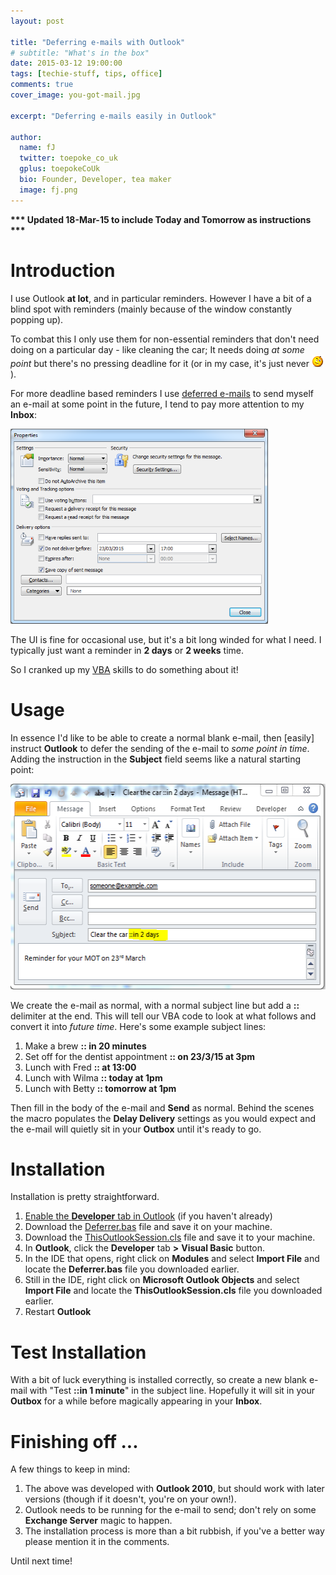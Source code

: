 ```yaml
---
layout: post

title: "Deferring e-mails with Outlook"
# subtitle: "What's in the box"
date: 2015-03-12 19:00:00
tags: [techie-stuff, tips, office]
comments: true
cover_image: you-got-mail.jpg

excerpt: "Deferring e-mails easily in Outlook"

author:
  name: fJ
  twitter: toepoke_co_uk
  gplus: toepokeCoUk
  bio: Founder, Developer, tea maker
  image: fj.png
---
```

<strong>*** Updated 18-Mar-15 to include Today and Tomorrow as instructions ***</strong>

# Introduction
I use Outlook **at lot**, and in particular reminders.  However I have a bit of a blind spot with reminders (mainly because of the window constantly popping up).

To combat this I only use them for non-essential reminders that don't need doing on a particular day - like cleaning the car; It needs doing *at some point* but there's no pressing deadline for it (or in my case, it's just never <img src="/images/wink.png" alt="wink" title="wink" />).

For more deadline based reminders I use <a href="https://support.office.com/en-us/article/Delay-or-schedule-sending-e-mail-messages-026af69f-c287-490a-a72f-6c65793744ba">deferred e-mails</a> to send myself an e-mail at some point in the future, I tend to pay more attention to my **Inbox**:

<img class="img-center" src="/images/posts/2014/2014-03-13-deferred-emails-through-ui.png" width="412" height="312" alt="Deferred e-mail dialog in Outlook" title="Deferred e-mail dialog in Outlook'" />

The UI is fine for occasional use, but it's a bit long winded for what I need.  I typically just want a reminder in **2 days** or **2 weeks** time.

So I cranked up my <a href="https://msdn.microsoft.com/en-us/library/office/ee814736%28v=office.14%29.aspx">VBA</a> skills to do something about it!

# Usage

In essence I'd like to be able to create a normal blank e-mail, then [easily] instruct **Outlook** to defer the sending of the e-mail to *some point in time*.  Adding the instruction in the **Subject** field seems like a natural starting point:

<img class="img-center" src="/images/posts/2014/2014-03-13-example-defer.png" width="540" height="329" alt="Deferred e-mail dialog in Outlook" title="Deferred e-mail dialog in Outlook'" />

We create the e-mail as normal, with a normal subject line but add a **::** delimiter at the end.  This will tell our VBA code to look at what follows and convert it into *future time*.  Here's some example subject lines:

1. Make a brew **:: in 20 minutes**
2. Set off for the dentist appointment **:: on 23/3/15 at 3pm**
3. Lunch with Fred **:: at 13:00**
4. Lunch with Wilma **:: today at 1pm**
5. Lunch with Betty **:: tomorrow at 1pm**

Then fill in the body of the e-mail and **Send** as normal.  Behind the scenes the macro populates the **Delay Delivery** settings as you would expect and the e-mail will quietly sit in your **Outbox** until it's ready to go.

# Installation

Installation is pretty straightforward.

1. <a href="http://www.msoutlook.info/question/279">Enable the **Developer** tab in Outlook</a> (if you haven't already)
2. Download the <a href="https://raw.githubusercontent.com/toepoke/toepoke.github.io.code/master/VBA/Outlook/Deferrer/Deferrer.bas">Deferrer.bas</a> file and save it on your machine.
3. Download the <a href="https://raw.githubusercontent.com/toepoke/toepoke.github.io.code/master/VBA/Outlook/Deferrer/ThisOutlookSession.cls">ThisOutlookSession.cls</a> file and save it to your machine.
4. In **Outlook**, click the **Developer** tab **>** **Visual Basic** button.
5. In the IDE that opens, right click on **Modules** and select **Import File** and locate the **Deferrer.bas** file you downloaded earlier.
6. Still in the IDE, right click on **Microsoft Outlook Objects** and select **Import File** and locate the **ThisOutlookSession.cls** file you downloaded earlier.
7. Restart **Outlook**

# Test Installation

With a bit of luck everything is installed correctly, so create a new blank e-mail with "Test **::in 1 minute**" in the subject line.  Hopefully it will sit in your **Outbox** for a while before magically appearing in your **Inbox**.

# Finishing off ...

A few things to keep in mind:

1. The above was developed with **Outlook 2010**, but should work with later versions (though if it doesn't, you're on your own!).
2. Outlook needs to be running for the e-mail to send; don't rely on some **Exchange Server** magic to happen.
3. The installation process is more than a bit rubbish, if you've a better way please mention it in the comments.

Until next time!
